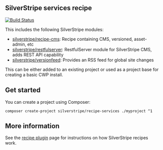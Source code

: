 ## SilverStripe services recipe

[![Build Status](https://travis-ci.org/silverstripe/recipe-services.svg?branch=master)](https://travis-ci.org/silverstripe/recipe-services)

This includes the following SilverStripe modules:

 * [silverstripe/recipe-cms](https://github.com/silverstripe/recipe-cms): Recipe containing CMS, versioned, asset-admin, etc
 * [silverstripe/restfulserver](https://github.com/silverstripe/silverstripe-restfulserver): RestfulServer module for
   SilverStripe CMS, adds REST API capability
 * [silverstripe/versionfeed](https://github.com/silverstripe/silverstripe-versionfeed): Provides an RSS feed for global
   site changes

This can be either added to an existing project or used as a project base for creating a basic CWP install.

## Get started

You can create a project using Composer:

```
composer create-project silverstripe/recipe-services ./myproject ^1
```

## More information

See the [recipe plugin](https://github.com/silverstripe/recipe-plugin) page for instructions on how
SilverStripe recipes work.
